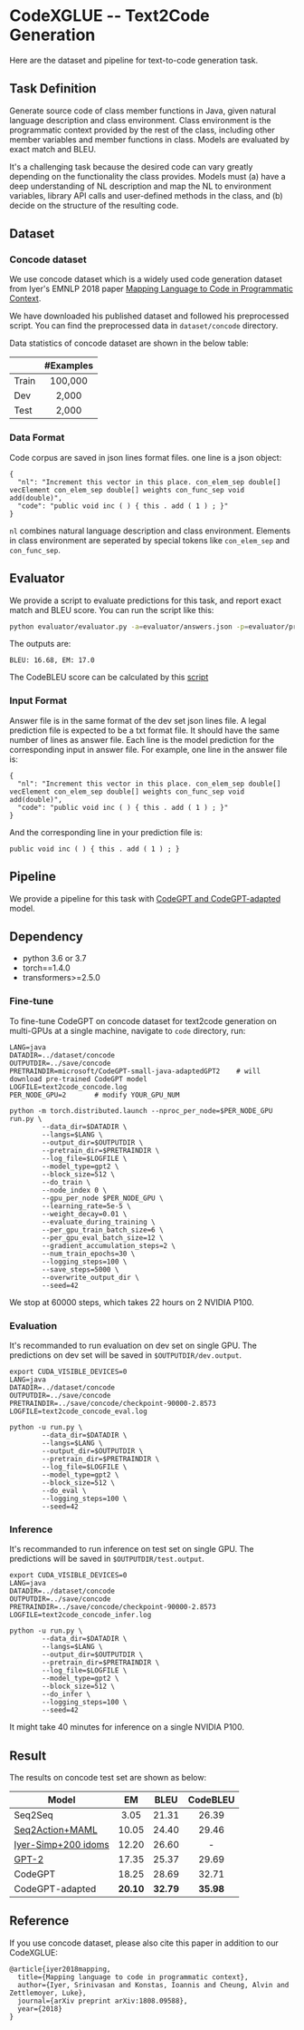 # CodeXGLUE -- Text2Code Generation

Here are the dataset and pipeline for text-to-code generation task.

## Task Definition

Generate source code of class member functions in Java, given natural language description and class environment. Class environment is the programmatic context provided by the rest of the class, including other member variables and member functions in class. Models are evaluated by exact match and BLEU.

It's a challenging task because the desired code can vary greatly depending on the functionality the class provides. Models must (a) have a deep understanding of NL description and map the NL to environment variables, library API calls and user-defined methods in the class, and (b) decide on the structure of the resulting code.


## Dataset

### Concode dataset
We use concode dataset which is a widely used code generation dataset from Iyer's EMNLP 2018 paper [Mapping Language to Code in Programmatic Context](https://www.aclweb.org/anthology/D18-1192.pdf).

We have downloaded his published dataset and followed his preprocessed script. You can find the preprocessed data in `dataset/concode` directory.

Data statistics of concode dataset are shown in the below table:

|         |  #Examples  |
| ------- | :---------: |
|  Train  |   100,000   |
|   Dev   |    2,000    |
|  Test   |    2,000    |

### Data Format

Code corpus are saved in json lines format files. one line is a json object:
```
{
  "nl": "Increment this vector in this place. con_elem_sep double[] vecElement con_elem_sep double[] weights con_func_sep void add(double)",
  "code": "public void inc ( ) { this . add ( 1 ) ; }"
}
```

`nl` combines natural language description and class environment. Elements in class environment are seperated by special tokens like `con_elem_sep` and `con_func_sep`.

## Evaluator

We provide a script to evaluate predictions for this task, and report exact match and BLEU score. You can run the script like this:

```bash
python evaluator/evaluator.py -a=evaluator/answers.json -p=evaluator/predictions.txt
```

The outputs are:
```
BLEU: 16.68, EM: 17.0
```

The CodeBLEU score can be calculated by this [script](https://github.com/microsoft/CodeXGLUE/tree/main/Code-Code/code-to-code-trans/evaluator/CodeBLEU)

### Input Format

Answer file is in the same format of the dev set json lines file. A legal prediction file is expected to be a txt format file. It should have the same number of lines as answer file. Each line is the model prediction for the corresponding input in answer file. For example, one line in the answer file is:
```
{
  "nl": "Increment this vector in this place. con_elem_sep double[] vecElement con_elem_sep double[] weights con_func_sep void add(double)",
  "code": "public void inc ( ) { this . add ( 1 ) ; }"
}
```

And the corresponding line in your prediction file is:
```
public void inc ( ) { this . add ( 1 ) ; }
```


## Pipeline

We provide a pipeline for this task with [CodeGPT and CodeGPT-adapted](https://github.com/microsoft/CodeXGLUE/tree/main/Code-Code/CodeCompletion-token#codegpt) model. 

## Dependency

- python 3.6 or 3.7
- torch==1.4.0
- transformers>=2.5.0

### Fine-tune
To fine-tune CodeGPT on concode dataset for text2code generation on multi-GPUs at a single machine, navigate to `code` directory, run:

```shell
LANG=java
DATADIR=../dataset/concode
OUTPUTDIR=../save/concode
PRETRAINDIR=microsoft/CodeGPT-small-java-adaptedGPT2    # will download pre-trained CodeGPT model
LOGFILE=text2code_concode.log
PER_NODE_GPU=2       # modify YOUR_GPU_NUM

python -m torch.distributed.launch --nproc_per_node=$PER_NODE_GPU run.py \
        --data_dir=$DATADIR \
        --langs=$LANG \
        --output_dir=$OUTPUTDIR \
        --pretrain_dir=$PRETRAINDIR \
        --log_file=$LOGFILE \
        --model_type=gpt2 \
        --block_size=512 \
        --do_train \
        --node_index 0 \
        --gpu_per_node $PER_NODE_GPU \
        --learning_rate=5e-5 \
        --weight_decay=0.01 \
        --evaluate_during_training \
        --per_gpu_train_batch_size=6 \
        --per_gpu_eval_batch_size=12 \
        --gradient_accumulation_steps=2 \
        --num_train_epochs=30 \
        --logging_steps=100 \
        --save_steps=5000 \
        --overwrite_output_dir \
        --seed=42
```

We stop at 60000 steps, which takes 22 hours on 2 NVIDIA P100.

### Evaluation

It's recommanded to run evaluation on dev set on single GPU. The predictions on dev set will be saved in `$OUTPUTDIR/dev.output`.

```shell
export CUDA_VISIBLE_DEVICES=0
LANG=java
DATADIR=../dataset/concode
OUTPUTDIR=../save/concode
PRETRAINDIR=../save/concode/checkpoint-90000-2.8573
LOGFILE=text2code_concode_eval.log

python -u run.py \
        --data_dir=$DATADIR \
        --langs=$LANG \
        --output_dir=$OUTPUTDIR \
        --pretrain_dir=$PRETRAINDIR \
        --log_file=$LOGFILE \
        --model_type=gpt2 \
        --block_size=512 \
        --do_eval \
        --logging_steps=100 \
        --seed=42
```

### Inference

It's recommanded to run inference on test set on single GPU. The predictions will be saved in `$OUTPUTDIR/test.output`.

```shell
export CUDA_VISIBLE_DEVICES=0
LANG=java
DATADIR=../dataset/concode
OUTPUTDIR=../save/concode
PRETRAINDIR=../save/concode/checkpoint-90000-2.8573
LOGFILE=text2code_concode_infer.log

python -u run.py \
        --data_dir=$DATADIR \
        --langs=$LANG \
        --output_dir=$OUTPUTDIR \
        --pretrain_dir=$PRETRAINDIR \
        --log_file=$LOGFILE \
        --model_type=gpt2 \
        --block_size=512 \
        --do_infer \
        --logging_steps=100 \
        --seed=42
```

It might take 40 minutes for inference on a single NVIDIA P100.

## Result

The results on concode test set are shown as below:

| Model                                                 |   EM    |   BLEU   | CodeBLEU |
| ----------------------------------------------------- | :-----: | :------: | :------: |
| Seq2Seq                                               |  3.05   |  21.31   |   26.39  |
| [Seq2Action+MAML](https://arxiv.org/pdf/1906.07108.pdf)                            |  10.05  |  24.40   |   29.46  |
| [Iyer-Simp+200 idoms](https://www.aclweb.org/anthology/D19-1545.pdf)                      |  12.20  |  26.60   |     -    |
| [GPT-2](https://d4mucfpksywv.cloudfront.net/better-language-models/language_models_are_unsupervised_multitask_learners.pdf)                          |  17.35  |  25.37   |   29.69  |
| CodeGPT                                               |  18.25  |  28.69   |  32.71   |
| CodeGPT-adapted                                       |**20.10**|**32.79** | **35.98**|

## Reference

If you use concode dataset, please also cite this paper in addition to our CodeXGLUE:

<pre><code>@article{iyer2018mapping,
  title={Mapping language to code in programmatic context},
  author={Iyer, Srinivasan and Konstas, Ioannis and Cheung, Alvin and Zettlemoyer, Luke},
  journal={arXiv preprint arXiv:1808.09588},
  year={2018}
}</code></pre>
